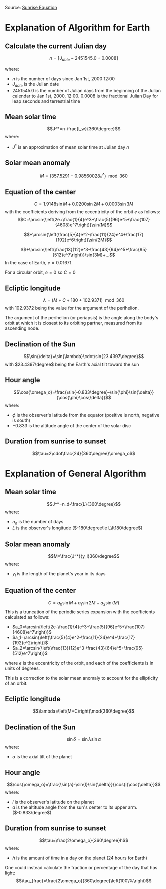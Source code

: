 Source: [Sunrise Equation](https://en.wikipedia.org/wiki/Sunrise_equation)

# Explanation of Algorithm for Earth
## Calculate the current Julian day
$$n=\lceil J_{date}-2451545.0+0.0008\rceil$$

where:
- $n$ is the number of days since Jan 1st, 2000 12:00
- $J_{date}$ is the Julian date
- 2451545.0 is the number of Julian days from the beginning of the Julian calendar to Jan 1st, 2000, 12:00. 0.0008 is the fractional Julian Day for leap seconds and terrestrial time

## Mean solar time
$$J^*=n-\frac{l_w}{360\degree}$$
where:
- $J^*$ is an approximation of mean solar time at Julian day $n$

## Solar mean anomaly
$$M=\left(357.5291+0.98560028J^*\right)\mod 360$$

## Equation of the center
$$C=1.9148\sin{M}+0.0200\sin{2M}+0.0003\sin{3M}$$
with the coefficients deriving from the eccentricity of the orbit $e$ as follows:
$$C=\arcsin{\left(2e+\frac{1}{4}e^3+\frac{5}{96}e^5+\frac{107}{4608}e^7\right)}\sin{M}$$

$$+\arcsin{\left(\frac{5}{4}e^2-\frac{11}{24}e^4+\frac{17}{192}e^6\right)}\sin{2M}$$

$$+\arcsin{\left(\frac{13}{12}e^3-\frac{43}{64}e^5+\frac{95}{512}e^7\right)}\sin{3M}+...$$
In the case of Earth, $e=0.01671$.

For a circular orbit, $e=0$ so $C=0$

## Ecliptic longitude
$$\lambda=\left(M+C+180+102.9371\right)\mod 360$$
with $102.9372$ being the value for the argument of the perihelion.

The argument of the perihelion (or periapsis) is the angle along the body's orbit at which it is closest to its orbiting partner, measured from its ascending node.

## Declination of the Sun
$$\sin{\delta}=\sin{\lambda}\cdot\sin{23.4397\degree}$$
with $23.4397\degree$ being the Earth's axial tilt toward the sun

## Hour angle
$$\cos{\omega_o}=\frac{\sin{-0.833\degree}-\sin{\phi}\sin{\delta}}{\cos{\phi}\cos{\delta}}$$
where:
- $\phi$ is the observer's latitude from the equator (positive is north, negative is south)
- $-0.833$ is the altitude angle of the center of the solar disc

## Duration from sunrise to sunset
$$\tau=2\cdot\frac{24}{360\degree}\omega_o$$

# Explanation of General Algorithm
## Mean solar time
$$J^*=n_d-\frac{L}{360\degree}$$
where:
- $n_d$ is the number of days
- $L$ is the observer's longitude ($-180\degree\le L\lt180\degree$)

## Solar mean anomaly
$$M=\frac{J^*}{y_l}360\degree$$
where:
- $y_l$ is the length of the planet's year in its days

## Equation of the center
$$C=a_0\sin{M}+a_1\sin{2M}+a_2\sin(M)$$
This is a truncation of the periodic series expansion with the coefficients calculated as follows:
- $a_0=\arcsin{\left(2e-\frac{1}{4}e^3+\frac{5}{96}e^5+\frac{107}{4608}e^7\right)}$
- $a_1=\arcsin{\left(\frac{5}{4}e^2-\frac{11}{24}e^4+\frac{17}{192}e^2\right)}$
- $a_2=\arcsin{\left(\frac{13}{12}e^3-\frac{43}{64}e^5+\frac{95}{512}e^7\right)}$

where $e$ is the eccentricity of the orbit, and each of the coefficients is in units of degrees.

This is a correction to the solar mean anomaly to account for the ellipticity of an orbit.

## Ecliptic longitude
$$\lambda=\left(M+C\right)\mod{360\degree}$$

## Declination of the Sun
$$\sin{\delta}=\sin{\lambda}\sin{\alpha}$$
where:
- $\alpha$ is the axial tilt of the planet

## Hour angle
$$\cos{\omega_o}=\frac{\sin{a}-\sin{l}\sin{\delta}}{\cos{l}\cos{\delta}}$$
where:
- $l$ is the observer's latitude on the planet
- $a$ is the altitude angle from the sun's center to its upper arm. ($-0.833\degree$)

## Duration from sunrise to sunset
$$\tau=\frac{2\omega_o}{360\degree}h$$
where:
- $h$ is the amount of time in a day on the planet (24 hours for Earth)

One could instead calculate the fraction or percentage of the day that has light:
$$\tau_{frac}=\frac{2\omega_o}{360\degree}\left(100\%\right)$$